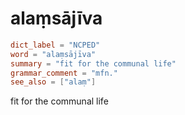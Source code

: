# alaṃsājīva

``` toml
dict_label = "NCPED"
word = "alaṃsājīva"
summary = "fit for the communal life"
grammar_comment = "mfn."
see_also = ["alaṃ"]
```

fit for the communal life

